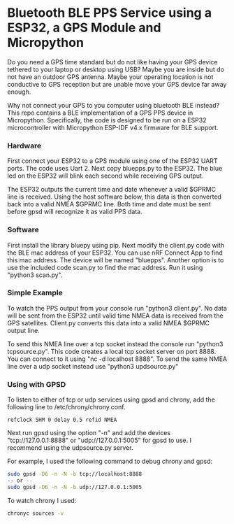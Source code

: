 

# Bluetooth BLE PPS Service using a ESP32, a GPS Module and Micropython

Do you need a GPS time standard but do not like having your GPS device
tethered to your laptop or desktop using USB?
Maybe you are inside but do not have an outdoor GPS antenna.
Maybe your operating location is not conductive to GPS reception
but are unable move your GPS device far away enough.

Why not connect your GPS to you computer using bluetooth BLE instead?
This repo contains a BLE implementation of a GPS PPS device
in Micropython.  Specifically, the code is designed to be run
on a ESP32 microcontroller with Micropython ESP-IDF v4.x firmware 
for BLE support.

### Hardware

First connect your ESP32 to a GPS module using one of the ESP32 UART ports.
The code uses Uart 2.  Next copy bluepps.py to the ESP32.  The blue
led on the ESP32 will blink each second while receiving GPS output.

The ESP32 outputs the current time and date whenever a valid
$GPRMC line is received.  Using the host software below,
this data is then converted back into a valid NMEA $GPRMC line.
Both time and date must be sent before gpsd will recognize
it as valid PPS data.

### Software

First install the library bluepy using pip.
Next modify the client.py code with the BLE mac address of your ESP32.
You can use nRF Connect App to find this mac address.  The device
will be named "bluepps".   Another option is to use
the included code scan.py to find the mac address.  Run it using
"python3 scan.py".

### Simple Example

To watch the PPS output from your console run "python3 client.py".
No data will be sent from the ESP32 until valid time NMEA data
is received from the GPS satellites.  Client.py converts
this data into a valid NMEA $GPRMC output line.

To send this NMEA line over a tcp socket instead the console
run "python3 tcpsource.py".  This code creates a local tcp socket server
on port 8888.  You can connect to it using "nc -d localhost 8888".
To send the same NMEA line over a udp socket instead use
"python3 updsource.py"

### Using with GPSD 

To listen to either of tcp or udp services using gpsd and chrony,
add the following line to /etc/chrony/chrony.conf.

```
refclock SHM 0 delay 0.5 refid NMEA
```

Next run gpsd using the option "-n" and add the devices 
"tcp://127.0.0.1:8888" or "udp://127.0.0.1:5005" for gpsd to use.
I recommend using the udpsource.py server.

For example, I used the following command to debug chrony and gpsd:

```bash
sudo gpsd -D6 -n -N -b tcp://localhost:8888
-- or --
sudo gpsd -D6 -n -N -b udp://127.0.0.1:5005
```

To watch chrony I used:

```bash
chronyc sources -v
```

